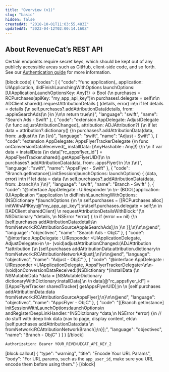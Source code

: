 ```yaml
---
title: "Overview (v1)"
slug: "basic"
hidden: false
createdAt: "2018-10-01T11:03:55.483Z"
updatedAt: "2023-04-12T02:00:14.160Z"
---
```

## About RevenueCat’s REST API

Certain endpoints require secret keys, which should be kept out of any publicly accessible areas such as GitHub, client-side code, and so forth. See our [Authentication guide](doc:authentication) for more information.

[block:code]
{
"codes": [
{
"code": "func application(_ application: UIApplication, didFinishLaunchingWithOptions launchOptions: [UIApplicationLaunchOptionsKey: Any]?) -> Bool {\n    purchases = RCPurchases(apiKey: \"my_app_api_key\")\n    purchases!.delegate = self\n\n    ADClient.shared().requestAttributionDetails { (details, error) in\n        if let details = details {\n            self.purchases?.addAttributionData(details, from: .appleSearchAds)\n        }\n    }\n\n    return true\n}",
"language": "swift",
"name": "Search Ads - Swift"
},
{
"code": "extension AppDelegate: AdjustDelegate {\n    func adjustAttributionChanged(_ attribution: ADJAttribution?) {\n        if let data = attribution?.dictionary() {\n            purchases?.addAttributionData(data, from: .adjust)\n        }\n    }\n}",
"language": "swift",
"name": "Adjust - Swift"
},
{
"code": "extension AppDelegate: AppsFlyerTrackerDelegate {\n    func onConversionDataReceived(_ installData: [AnyHashable : Any]!) {\n        \n        if var data = installData {\n            data[\"rc_appsflyer_id\"] = AppsFlyerTracker.shared().getAppsFlyerUID()\n            \n            purchases?.addAttributionData(data, from: .appsFlyer)\n        }\n    }\n}",
"language": "swift",
"name": "AppsFlyer - Swift"
},
{
"code": "Branch.getInstance().initSession(launchOptions: launchOptions) { (data, error) in\n    if let data = data {\n        self.purchases?.addAttributionData(data, from: .branch)\n    }\n}",
"language": "swift",
"name": "Branch - Swift"
},
{
"code": "@interface AppDelegate : UIResponder <UIApplicationDelegate>\n \n- (BOOL)application:(UIApplication *)application \n  didFinishLaunchingWithOptions:(NSDictionary *)launchOptions {\n  \n  self.purchases = [[RCPurchases alloc] initWithAPIKey:@\"my_app_api_key\"];\n\tself.purchases.delegate = self;\n    \n  [[ADClient sharedClient] \n   requestAttributionDetailsWithBlock:^(\n     NSDictionary *details, \n     NSError *error) { \n     if (error == nil) {\n       [self.purchases addAttributionData:details\n                              fromNetwork:RCAttributionSourceAppleSearchAds];\n     }\n   }];\n}\n\n@end",
"language": "objectivec",
"name": "Search Ads - ObjC"
},
{
"code": "@interface AppDelegate : UIResponder <UIApplicationDelegate, AdjustDelegate>\n  \n- (void)adjustAttributionChanged:(ADJAttribution *)attribution {\n  [self.purchases addAttributionData:attribution.dictionary\n                         fromNetwork:RCAttributionNetworkAdjust];\n}\n\n@end",
"language": "objectivec",
"name": "Adjust - ObjC"
},
{
"code": "@interface AppDelegate : UIResponder <UIApplicationDelegate, AppsFlyerTrackerDelegate>\n\n- (void)onConversionDataReceived:(NSDictionary *)installData {\n  NSMutableData *data = [NSMutableDictionary dictionaryWithDictionary:installData];\n  \n  data[@\"rc_appsflyer_id\"] = [[AppsFlyerTracker sharedTracker] getAppsFlyerUID];\n  \n  [self.purchases addAttributionData:data fromNetwork:RCAttributionSourceAppsFlyer];\n}\n\n@end",
"language": "objectivec",
"name": "AppsFlyer - ObjC"
},
{
"code": "[[Branch getInstance] initSessionWithLaunchOptions:launchOptions\n                        andRegisterDeepLinkHandler:^(NSDictionary *data,\n                                                     NSError *error) {\n  // do stuff with deep link data (nav to page, display content, etc\n  [self.purchases addAttributionData:data \n                         fromNetwork:RCAttributionNetworkBranch];\n}];",
"language": "objectivec",
"name": "Branch - ObjC"
}
]
}
[/block]

```text Authorization Header
Authorization: Bearer YOUR_REVENUECAT_API_KEY_2
```

[block:callout]
{
  "type": "warning",
  "title": "Encode Your URL Params",
  "body": "For URL params, such as the `app_user_id`, make sure you URL encode them before using them."
}
[/block]
